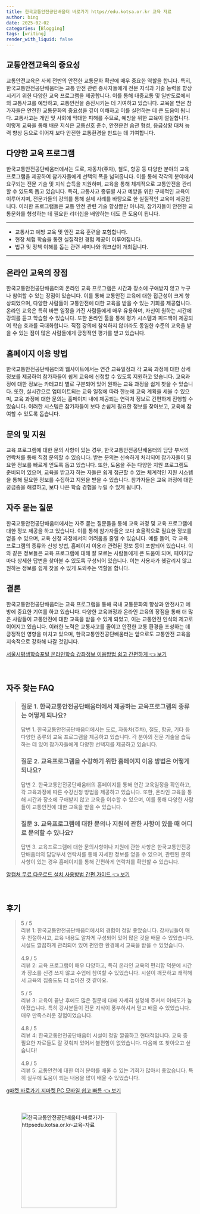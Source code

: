 ```yaml
---
title: 한국교통안전공단배움터 바로가기 https//edu.kotsa.or.kr 교육 자료
author: bing
date: 2025-02-02
categories: [Blogging]
tags: [writing]
render_with_liquid: false
---
```



<h2 id='교통안전교육의 중요성'>교통안전교육의 중요성</h2>

<p>교통안전교육은 사회 전반의 안전한 교통문화 확산에 매우 중요한 역할을 합니다. 특히, 한국교통안전공단배움터는 교통 안전 관련 종사자들에게 전문 지식과 기술 능력을 향상시키기 위한 다양한 교육 프로그램을 제공합니다. 이를 통해 대중교통 및 일반도로에서의 교통사고를 예방하고, 교통안전을 증진시키는 데 기여하고 있습니다. 교육을 받은 참가자들은 안전한 교통문화의 중요성을 깊이 이해하고 이를 실천하는 데 큰 도움이 됩니다. 교통사고는 개인 및 사회에 막대한 피해를 주므로, 예방을 위한 교육이 절실합니다. 이렇게 교육을 통해 배운 지식은 교통신호 준수, 안전운전 습관 형성, 응급상황 대처 능력 향상 등으로 이어져 보다 안전한 교통환경을 만드는 데 기여합니다.</p>

<h2 id='다양한 교육 프로그램'>다양한 교육 프로그램</h2>

<p>한국교통안전공단배움터에서는 도로, 자동차(주차), 철도, 항공 등 다양한 분야의 교육 프로그램을 제공하여 참가자들에게 선택의 폭을 넓혀줍니다. 이를 통해 각각의 분야에서 요구되는 전문 기술 및 지식 습득을 지원하며, 교육을 통해 체계적으로 교통안전을 관리할 수 있도록 돕고 있습니다. 특히, 교통사고 종류별 사고 예방을 위한 구체적인 교육이 이루어지며, 전문가들의 강의를 통해 실제 사례를 바탕으로 한 실질적인 교육이 제공됩니다. 이러한 프로그램들은 교통 안전 관련 기술 향상뿐만 아니라, 참가자들이 안전한 교통문화를 형성하는 데 필요한 리더십을 배양하는 데도 큰 도움이 됩니다.</p>

<hr />

<ul>
    <li>교통사고 예방 교육 및 안전 교육 훈련을 포함합니다.</li>
    <li>현장 체험 학습을 통한 실질적인 경험 제공이 이루어집니다.</li>
    <li>법규 및 정책 이해를 돕는 관련 세미나와 워크샵이 개최됩니다.</li>
</ul>

<hr />

<h2 id='온라인 교육의 장점'>온라인 교육의 장점</h2>

<p>한국교통안전공단배움터의 온라인 교육 프로그램은 시간과 장소에 구애받지 않고 누구나 참여할 수 있는 장점이 있습니다. 이를 통해 교통안전 교육에 대한 접근성이 크게 향상되었으며, 다양한 사람들이 교통안전에 대한 교육을 받을 수 있는 기회를 제공합니다. 온라인 교육은 특히 바쁜 일정을 가진 사람들에게 매우 유용하며, 자신이 원하는 시간에 강의를 듣고 학습할 수 있습니다. 또한 온라인 툴을 통해 평가 시스템과 피드백이 제공되어 학습 효과를 극대화합니다. 직접 강의에 참석하지 않더라도 동일한 수준의 교육을 받을 수 있는 점이 많은 사람들에게 긍정적인 평가를 받고 있습니다.</p>

<h2 id='홈페이지 이용 방법'>홈페이지 이용 방법</h2>

<p>한국교통안전공단배움터의 웹사이트에서는 연간 교육일정과 각 교육 과정에 대한 상세 정보를 제공하여 참가자들이 쉽게 교육에 신청할 수 있도록 지원하고 있습니다. 교육과정에 대한 정보는 카테고리 별로 구분되어 있어 원하는 교육 과정을 쉽게 찾을 수 있습니다. 또한, 실시간으로 업데이트되는 교육 일정에 따라 한눈에 교육 계획을 세울 수 있으며, 교육 과정에 대한 문의는 홈페이지 내에 제공되는 연락처 정보로 간편하게 진행할 수 있습니다. 이러한 시스템은 참가자들이 보다 손쉽게 필요한 정보를 찾아보고, 교육에 참여할 수 있도록 돕습니다.</p>

<h2 id='문의 및 지원'>문의 및 지원</h2>

<p>교육 프로그램에 대한 문의 사항이 있는 경우, 한국교통안전공단배움터의 담당 부서의 연락처를 통해 직접 문의할 수 있습니다. 받는 문의는 신속하게 처리되어 참가자들이 필요한 정보를 빠르게 얻도록 돕고 있습니다. 또한, 도움을 주는 다양한 지원 프로그램도 준비되어 있으며, 교육을 받고자 하는 자들은 쉽게 접근할 수 있는 체계적인 지원 시스템을 통해 필요한 정보를 수집하고 지원을 받을 수 있습니다. 참가자들은 교육 과정에 대한 궁금증을 해결하고, 보다 나은 학습 경험을 누릴 수 있게 됩니다.</p>

<h2 id='자주 묻는 질문'>자주 묻는 질문</h2>

<p>한국교통안전공단배움터에서는 자주 묻는 질문들을 통해 교육 과정 및 교육 프로그램에 대한 정보 제공을 하고 있습니다. 이를 통해 참가자들은 보다 효율적으로 필요한 정보를 얻을 수 있으며, 교육 신청 과정에서의 어려움을 줄일 수 있습니다. 예를 들어, 각 교육 프로그램의 종류와 신청 방법, 홈페이지 이용과 관련된 정보 등이 포함되어 있습니다. 이와 같은 정보들은 교육 프로그램에 대해 잘 모르는 사람들에게 큰 도움이 되며, 페이지당마다 상세한 답변을 찾아볼 수 있도록 구성되어 있습니다. 이는 사용자가 헷갈리지 않고 원하는 정보를 쉽게 찾을 수 있게 도와주는 역할을 합니다.</p>

<h2 id='결론'>결론</h2>

<p>한국교통안전공단배움터는 교육 프로그램을 통해 국내 교통문화의 향상과 안전사고 예방에 중요한 기여를 하고 있습니다. 다양한 교육과정과 온라인 교육의 장점을 통해 더 많은 사람들이 교통안전에 대한 교육을 받을 수 있게 되었고, 이는 교통안전 인식의 제고로 이어지고 있습니다. 이러한 노력은 교통사고를 줄이고 안전한 교통 환경을 조성하는 데 긍정적인 영향을 미치고 있으며, 한국교통안전공단배움터는 앞으로도 교통안전 교육을 지속적으로 강화해 나갈 것입니다.</p>


<p><a class="click-button" title="서울시평생학습포털 온라인학습 강좌정보 이용방법 쉽고 간편하게" href="https://greenforu.github.io/posts/%EC%84%9C%EC%9A%B8%EC%8B%9C%ED%8F%89%EC%83%9D%ED%95%99%EC%8A%B5%ED%8F%AC%ED%84%B8-%EC%98%A8%EB%9D%BC%EC%9D%B8%ED%95%99%EC%8A%B5-%EA%B0%95%EC%A2%8C%EC%A0%95%EB%B3%B4-%EC%9D%B4%EC%9A%A9%EB%B0%A9%EB%B2%95-%EC%89%BD%EA%B3%A0-%EA%B0%84%ED%8E%B8%ED%95%98%EA%B2%8C/" rel="dofollow">서울시평생학습포털 온라인학습 강좌정보 이용방법 쉽고 간편하게 👈 보기</a></p><br>
<h2 id='자주_찾는_FAQ'>자주 찾는 FAQ</h2>
<div itemscope="" itemtype="https://schema.org/FAQPage"> 
<blockquote> 
<div itemscope="" itemprop="mainEntity" itemtype="https://schema.org/Question"> 
<h3 itemprop="name">질문 1. 한국교통안전공단배움터에서 제공하는 교육프로그램의 종류는 어떻게 되나요?</h3> 
<div itemscope="" itemprop="acceptedAnswer" itemtype="https://schema.org/Answer"> 
<span itemprop="text"> 
<p>답변 1. 한국교통안전공단배움터에서는 도로, 자동차(주차), 철도, 항공, 기타 등 다양한 종류의 교육 프로그램을 제공하고 있습니다. 각 분야의 전문 기술을 습득하는 데 있어 참가자들에게 다양한 선택지를 제공하고 있습니다.</p> 
</span> 
</div> 
</div> 
<div itemscope="" itemprop="mainEntity" itemtype="https://schema.org/Question"> 
<h3 itemprop="name">질문 2. 교육프로그램을 수강하기 위한 홈페이지 이용 방법은 어떻게 되나요?</h3> 
<div itemscope="" itemprop="acceptedAnswer" itemtype="https://schema.org/Answer"> 
<span itemprop="text"> 
<p>답변 2. 한국교통안전공단배움터의 홈페이지를 통해 연간 교육일정을 확인하고, 각 교육과정에 따른 수강신청 방법을 제공하고 있습니다. 또한, 온라인 교육을 통해 시간과 장소에 구애받지 않고 교육을 이수할 수 있으며, 이를 통해 다양한 사람들이 교통안전에 대한 교육을 받을 수 있습니다.</p> 
</span> 
</div> 
</div> 
<div itemscope="" itemprop="mainEntity" itemtype="https://schema.org/Question"> 
<h3 itemprop="name">질문 3. 교육프로그램에 대한 문의나 지원에 관한 사항이 있을 때 어디로 문의할 수 있나요?</h3> 
<div itemscope="" itemprop="acceptedAnswer" itemtype="https://schema.org/Answer"> 
<span itemprop="text"> 
<p>답변 3. 교육프로그램에 대한 문의사항이나 지원에 관한 사항은 한국교통안전공단배움터의 담당부서 연락처를 통해 자세한 정보를 얻을 수 있으며, 관련된 문의사항이 있는 경우 홈페이지를 통해 간편하게 연락처를 확인할 수 있습니다.</p> 
</span> 
</div> 
</div> 
</blockquote> 
</div>
<p><a class="click-button" title="알캡쳐 무료 다운로드 설치 사용방법 간편 가이드" href="https://greenforu.github.io/posts/%EC%95%8C%EC%BA%A1%EC%B3%90-%EB%AC%B4%EB%A3%8C-%EB%8B%A4%EC%9A%B4%EB%A1%9C%EB%93%9C-%EC%84%A4%EC%B9%98-%EC%82%AC%EC%9A%A9%EB%B0%A9%EB%B2%95-%EA%B0%84%ED%8E%B8-%EA%B0%80%EC%9D%B4%EB%93%9C/" rel="dofollow">알캡쳐 무료 다운로드 설치 사용방법 간편 가이드 👈 보기</a></p><br>
<h2 id='후기'>후기</h2>
<div itemscope itemtype="https://schema.org/Product">
  <blockquote>
  <div itemprop="review" itemscope itemtype="https://schema.org/Review">
      <div itemprop="reviewRating" itemscope itemtype="https://schema.org/Rating"> <span itemprop="ratingValue">5</span> / <span itemprop="bestRating">5</span> </div>
      <span itemprop="reviewBody">리뷰 1: 한국교통안전공단배움터에서의 경험이 정말 좋았습니다. 강사님들이 매우 친절하시고, 교육 내용도 알차게 구성되어 있어 많은 것을 배울 수 있었습니다. 시설도 깔끔하게 관리되어 있어 편안한 환경에서 교육을 받을 수 있었습니다.</span>
  </div>
  <br>
  <div itemprop="review" itemscope itemtype="https://schema.org/Review">
      <div itemprop="reviewRating" itemscope itemtype="https://schema.org/Rating"> <span itemprop="ratingValue">4.9</span> / <span itemprop="bestRating">5</span> </div>
      <span itemprop="reviewBody">리뷰 2: 교육 프로그램이 매우 다양하고, 특히 온라인 교육의 편리함 덕분에 시간과 장소를 신경 쓰지 않고 수업에 참여할 수 있었습니다. 시설이 깨끗하고 쾌적해서 교육의 집중도도 더 높아진 것 같아요.</span>
  </div>
  <br>
  <div itemprop="review" itemscope itemtype="https://schema.org/Review">
      <div itemprop="reviewRating" itemscope itemtype="https://schema.org/Rating"> <span itemprop="ratingValue">5</span> / <span itemprop="bestRating">5</span> </div>
      <span itemprop="reviewBody">리뷰 3: 교육이 끝난 후에도 많은 질문에 대해 자세히 설명해 주셔서 이해도가 높아졌습니다. 특히 강사분들이 전문 지식이 풍부하셔서 믿고 배울 수 있었습니다. 매우 만족스러운 경험이었습니다.</span>
  </div>
  <br>
  <div itemprop="review" itemscope itemtype="https://schema.org/Review">
      <div itemprop="reviewRating" itemscope itemtype="https://schema.org/Rating"> <span itemprop="ratingValue">4.8</span> / <span itemprop="bestRating">5</span> </div>
      <span itemprop="reviewBody">리뷰 4: 한국교통안전공단배움터 시설이 정말 깔끔하고 현대적입니다. 교육 중 필요한 자료들도 잘 갖춰져 있어서 불편함이 없었습니다. 다음에 또 찾아오고 싶습니다!</span>
  </div>
  <br>
  <div itemprop="review" itemscope itemtype="https://schema.org/Review">
      <div itemprop="reviewRating" itemscope itemtype="https://schema.org/Rating"> <span itemprop="ratingValue">4.9</span> / <span itemprop="bestRating">5</span> </div>
      <span itemprop="reviewBody">리뷰 5: 교통안전에 대한 여러 분야를 배울 수 있는 기회가 많아서 좋았습니다. 특히 실무에 도움이 되는 내용을 많이 배울 수 있었습니다.</span>
  </div>
  </blockquote>
</div>
<p><a class="click-button" title="g마켓 바로가기 지마켓 PC 모바일 쉽고 빠름" href="https://greenforu.github.io/posts/g%EB%A7%88%EC%BC%93-%EB%B0%94%EB%A1%9C%EA%B0%80%EA%B8%B0-%EC%A7%80%EB%A7%88%EC%BC%93-PC-%EB%AA%A8%EB%B0%94%EC%9D%BC-%EC%89%BD%EA%B3%A0-%EB%B9%A0%EB%A6%84/" rel="dofollow">g마켓 바로가기 지마켓 PC 모바일 쉽고 빠름 👈 보기</a></p><br>
<figure class="image"><img src="https://greenforu.github.io/assets/img/thumbnail/한국교통안전공단배움터-바로가기-httpsedu.kotsa.or.kr-교육-자료.webp" alt="한국교통안전공단배움터-바로가기-httpsedu.kotsa.or.kr-교육-자료" width="256" height="256"></figure>